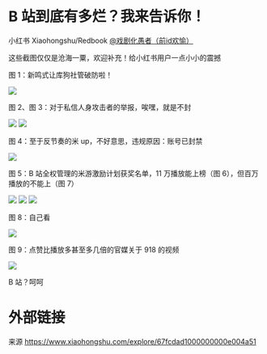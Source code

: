 # B 站到底有多烂？我来告诉你！

小红书 Xiaohongshu/Redbook [@戏剧化愚者（前id欢愉）](https://www.xiaohongshu.com/user/profile/66ffe613000000001d032a70)

这些截图仅仅是沧海一粟，欢迎补充！给小红书用户一点小小的震撼

图 1：新鸣式让库狗社管破防啦！

![](https://raw.githubusercontent.com/KugouGames/evil-of-bilibili/refs/heads/main/Images/xhs_67fcdad1000000000e004a51/1.jpg)

图 2、图 3：对于私信人身攻击者的举报，唉嘿，就是不封

![](https://raw.githubusercontent.com/KugouGames/evil-of-bilibili/refs/heads/main/Images/xhs_67fcdad1000000000e004a51/2.jpg)
![](https://raw.githubusercontent.com/KugouGames/evil-of-bilibili/refs/heads/main/Images/xhs_67fcdad1000000000e004a51/3.jpg)

图 4：至于反节奏的米 up，不好意思，违规原因：账号已封禁

![](https://raw.githubusercontent.com/KugouGames/evil-of-bilibili/refs/heads/main/Images/xhs_67fcdad1000000000e004a51/4.jpg)

图 5：B 站全权管理的米游激励计划获奖名单，11 万播放能上榜（图 6），但百万播放的不能上（图 7）

![](https://raw.githubusercontent.com/KugouGames/evil-of-bilibili/refs/heads/main/Images/xhs_67fcdad1000000000e004a51/5.jpg)
![](https://raw.githubusercontent.com/KugouGames/evil-of-bilibili/refs/heads/main/Images/xhs_67fcdad1000000000e004a51/6.jpg)
![](https://raw.githubusercontent.com/KugouGames/evil-of-bilibili/refs/heads/main/Images/xhs_67fcdad1000000000e004a51/7.jpg)

图 8：自己看

![](https://raw.githubusercontent.com/KugouGames/evil-of-bilibili/refs/heads/main/Images/xhs_67fcdad1000000000e004a51/8.jpg)

图 9：点赞比播放多甚至多几倍的官媒关于 918 的视频

![](https://raw.githubusercontent.com/KugouGames/evil-of-bilibili/refs/heads/main/Images/xhs_67fcdad1000000000e004a51/9.jpg)
	
B 站？呵呵

# 外部链接

来源 https://www.xiaohongshu.com/explore/67fcdad1000000000e004a51
